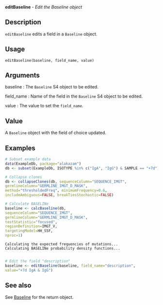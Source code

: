 **editBaseline** - *Edit the Baseline object*

Description
--------------------

`editBaseline` edits a field in a `Baseline` object.


Usage
--------------------
```
editBaseline(baseline, field_name, value)
```

Arguments
-------------------

baseline
:   The `Baseline` S4 object to be edited.

field_name
:   Name of the field in the `Baseline` S4 object to be edited.

value
:   The value to set the `field_name`.




Value
-------------------

A `Baseline` object with the field of choice updated.



Examples
-------------------

```R
# Subset example data
data(ExampleDb, package="alakazam")
db <- subset(ExampleDb, ISOTYPE %in% c("IgA", "IgG") & SAMPLE == "+7d")

# Collapse clones
db <- collapseClones(db, sequenceColumn="SEQUENCE_IMGT",
germlineColumn="GERMLINE_IMGT_D_MASK",
method="thresholdedFreq", minimumFrequency=0.6,
includeAmbiguous=FALSE, breakTiesStochastic=FALSE)

# Calculate BASELINe
baseline <- calcBaseline(db, 
sequenceColumn="SEQUENCE_IMGT",
germlineColumn="GERMLINE_IMGT_D_MASK", 
testStatistic="focused",
regionDefinition=IMGT_V,
targetingModel=HH_S5F,
nproc=1)

```


```
Calculating the expected frequencies of mutations...
Calculating BASELINe probability density functions...

```


```R

# Edit the field "description"
baseline <- editBaseline(baseline, field_name="description", 
value="+7d IgA & IgG")
```



See also
-------------------

See [Baseline](Baseline-class.md) for the return object.



